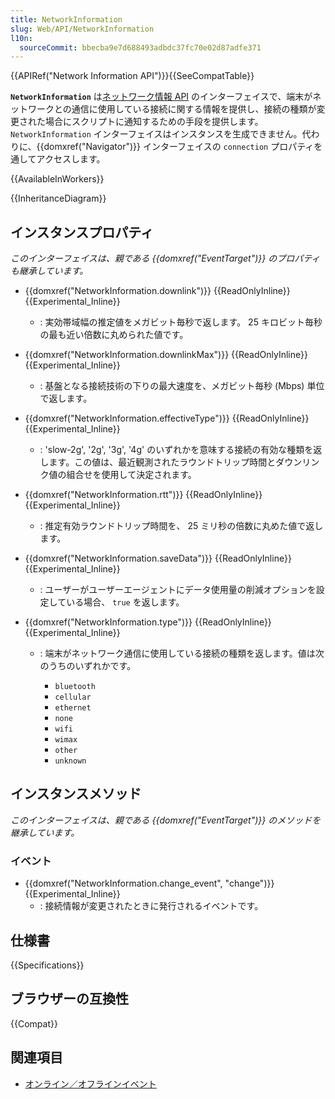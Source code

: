 ```yaml
---
title: NetworkInformation
slug: Web/API/NetworkInformation
l10n:
  sourceCommit: bbecba9e7d688493adbdc37fc70e02d87adfe371
---
```


{{APIRef("Network Information API")}}{{SeeCompatTable}}

**`NetworkInformation`** は[ネットワーク情報 API](/ja/docs/Web/API/Network_Information_API) のインターフェイスで、端末がネットワークとの通信に使用している接続に関する情報を提供し、接続の種類が変更された場合にスクリプトに通知するための手段を提供します。
`NetworkInformation` インターフェイスはインスタンスを生成できません。代わりに、{{domxref("Navigator")}} インターフェイスの `connection` プロパティを通してアクセスします。

{{AvailableInWorkers}}

{{InheritanceDiagram}}

## インスタンスプロパティ

_このインターフェイスは、親である {{domxref("EventTarget")}} のプロパティも継承しています。_

- {{domxref("NetworkInformation.downlink")}} {{ReadOnlyInline}} {{Experimental_Inline}}
  - : 実効帯域幅の推定値をメガビット毎秒で返します。 25 キロビット毎秒の最も近い倍数に丸められた値です。
- {{domxref("NetworkInformation.downlinkMax")}} {{ReadOnlyInline}} {{Experimental_Inline}}
  - : 基盤となる接続技術の下りの最大速度を、メガビット毎秒 (Mbps) 単位で返します。
- {{domxref("NetworkInformation.effectiveType")}} {{ReadOnlyInline}} {{Experimental_Inline}}
  - : 'slow-2g', '2g', '3g', '4g' のいずれかを意味する接続の有効な種類を返します。この値は、最近観測されたラウンドトリップ時間とダウンリンク値の組合せを使用して決定されます。
- {{domxref("NetworkInformation.rtt")}} {{ReadOnlyInline}} {{Experimental_Inline}}
  - : 推定有効ラウンドトリップ時間を、 25 ミリ秒の倍数に丸めた値で返します。
- {{domxref("NetworkInformation.saveData")}} {{ReadOnlyInline}} {{Experimental_Inline}}
  - : ユーザーがユーザーエージェントにデータ使用量の削減オプションを設定している場合、 `true` を返します。
- {{domxref("NetworkInformation.type")}} {{ReadOnlyInline}} {{Experimental_Inline}}

  - : 端末がネットワーク通信に使用している接続の種類を返します。値は次のうちのいずれかです。

    - `bluetooth`
    - `cellular`
    - `ethernet`
    - `none`
    - `wifi`
    - `wimax`
    - `other`
    - `unknown`

## インスタンスメソッド

_このインターフェイスは、親である {{domxref("EventTarget")}} のメソッドを継承しています。_

### イベント

- {{domxref("NetworkInformation.change_event", "change")}} {{Experimental_Inline}}
  - : 接続情報が変更されたときに発行されるイベントです。

## 仕様書

{{Specifications}}

## ブラウザーの互換性

{{Compat}}

## 関連項目

- [オンライン／オフラインイベント](/ja/docs/Web/API/Navigator/onLine)
